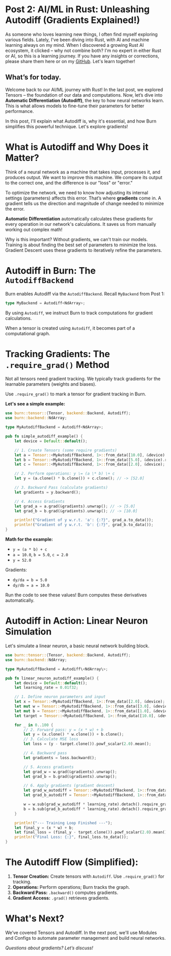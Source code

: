 # Post 2: AI/ML in Rust: Unleashing Autodiff (Gradients Explained\!)

As someone who loves learning new things, I often find myself exploring various fields. Lately, I've been diving into Rust, with AI and machine learning always on my mind. When I discovered a growing Rust AI ecosystem, it clicked – why not combine both? I'm no expert in either Rust or AI, so this is a learning journey. If you have any insights or corrections, please share them here or on my [GitHub](https://github.com/spaghetty/rust_ai_ml_adventure). Let's learn together\!

## What’s for today.

Welcome back to our AI/ML journey with Rust\! In the last post, we explored Tensors – the foundation of our data and computations. Now, let’s dive into **Automatic Differentiation (Autodiff)**, the key to how neural networks learn. This is what allows models to fine-tune their parameters for better performance.

In this post, I'll explain what Autodiff is, why it's essential, and how Burn simplifies this powerful technique. Let's explore gradients\!

# What is Autodiff and Why Does it Matter?

Think of a neural network as a machine that takes input, processes it, and produces output. We want to improve this machine. We compare its output to the correct one, and the difference is our "loss" or "error."

To optimize the network, we need to know how adjusting its internal settings (parameters) affects this error. That’s where **gradients** come in. A gradient tells us the direction and magnitude of change needed to minimize the error.

**Automatic Differentiation** automatically calculates these gradients for every operation in our network's calculations. It saves us from manually working out complex math\!

Why is this important? Without gradients, we can't train our models. Training is about finding the best set of parameters to minimize the loss. Gradient Descent uses these gradients to iteratively refine the parameters.

# Autodiff in Burn: The `AutodiffBackend`

Burn enables Autodiff via the `AutodiffBackend`. Recall `MyBackend` from Post 1:

```rust
type MyBackend = Autodiff<NdArray>;
```

By using `Autodiff`, we instruct Burn to track computations for gradient calculations.

When a tensor is created using `Autodiff`, it becomes part of a computational graph.

# Tracking Gradients: The `.require_grad()` Method

Not all tensors need gradient tracking. We typically track gradients for the learnable parameters (weights and biases).

Use `.require_grad()` to mark a tensor for gradient tracking in Burn.

**Let's see a simple example:**
```rust
use burn::tensor::{Tensor, backend::Backend, Autodiff};
use burn::backend::NdArray;

type MyAutodiffBackend = Autodiff<NdArray>;

pub fn simple_autodiff_example() {
    let device = Default::default();

    // 1. Create Tensors (some require gradients)
    let a = Tensor::<MyAutodiffBackend, 1>::from_data([10.0], &device).require_grad();
    let b = Tensor::<MyAutodiffBackend, 1>::from_data([5.0], &device).require_grad();
    let c = Tensor::<MyAutodiffBackend, 1>::from_data([2.0], &device);

    // 2. Perform operations: y \= (a \* b) \+ c
    let y = (a.clone() * b.clone()) + c.clone(); // -> [52.0]

    // 3. Backward Pass (calculate gradients)
    let gradients = y.backward();

    // 4. Access Gradients
    let grad_a = a.grad(&gradients).unwrap(); // -> [5.0]
    let grad_b = b.grad(&gradients).unwrap(); // -> [10.0]

    println!("Gradient of y w.r.t. 'a': {:?}", grad_a.to_data());
    println!("Gradient of y w.r.t. 'b': {:?}", grad_b.to_data());
}
```
**Math for the example:**

* `y = (a * b) + c`
* `a = 10.0`, `b = 5.0`, `c = 2.0`
* `y = 52.0`

Gradients:

* `dy/da = b = 5.0`
* `dy/db = a = 10.0`

Run the code to see these values\! Burn computes these derivatives automatically.

# Autodiff in Action: Linear Neuron Simulation

Let's simulate a linear neuron, a basic neural network building block.
```rust
use burn::tensor::{Tensor, backend::Backend, Autodiff};
use burn::backend::NdArray;

type MyAutodiffBackend = Autodiff\<NdArray\>;

pub fn linear_neuron_autodiff_example() {
    let device = Default::default();
    let learning_rate = 0.01f32;

    // 1. Define neuron parameters and input
    let x = Tensor::<MyAutodiffBackend, 1>::from_data([2.0], &device);
    let mut w = Tensor::<MyAutodiffBackend, 1>::from_data([3.0], &device).require_grad();
    let mut b = Tensor::<MyAutodiffBackend, 1>::from_data([1.0], &device).require_grad();
    let target = Tensor::<MyAutodiffBackend, 1>::from_data([10.0], &device);

    for _ in 0..100 {
        // 2. Forward pass: y = (x * w) + b
        let y = (x.clone() * w.clone()) + b.clone();
        // 3. Calculate MSE loss
        let loss = (y - target.clone()).powf_scalar(2.0).mean();

        // 4. Backward pass
        let gradients = loss.backward();

        // 5. Access gradients
        let grad_w = w.grad(&gradients).unwrap();
        let grad_b = b.grad(&gradients).unwrap();

        // 6. Apply gradients (gradient descent)
        let grad_w_autodiff = Tensor::<MyAutodiffBackend, 1>::from_data(grad_w.into_data(), &device);
        let grad_b_autodiff = Tensor::<MyAutodiffBackend, 1>::from_data(grad_b.into_data(), &device);

        w = w.sub(grad_w_autodiff * learning_rate).detach().require_grad();
        b = b.sub(grad_b_autodiff * learning_rate).detach().require_grad();
    }

    println!("--- Training Loop Finished ---");
    let final_y = (x * w) + b;
    let final_loss = (final_y - target.clone()).powf_scalar(2.0).mean();
    println!("Final Loss: {:}", final_loss.to_data());
}
```

# The Autodiff Flow (Simplified):

1. **Tensor Creation:** Create tensors with `Autodiff`. Use `.require_grad()` for tracking.
2. **Operations:** Perform operations; Burn tracks the graph.
3. **Backward Pass:** `.backward()` computes gradients.
4. **Gradient Access:** `.grad()` retrieves gradients.

# What's Next?

We’ve covered Tensors and Autodiff. In the next post, we'll use Modules and Configs to automate parameter management and build neural networks.

*Questions about gradients? Let’s discuss\!*
